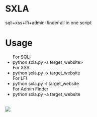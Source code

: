 # SXLA
sqli+xss+lfi+admin-finder all in one script
# Usage
<ul>
  For SQLI
  <li>python sxla.py -s terget_website></li>
   For XSS
   <li>python sxla.py -x target_website</li>
   For LFI
    <li>python sxla.py -l target_website</li>
   For Admin Finder
     <li>python sxla.py -a target_website</li>
       </ul>
       <br>
<a href="https://asciinema.org/a/ierLmavK3dDc6PUbcP40vrC6B" target="_blank"><img src="https://asciinema.org/a/ierLmavK3dDc6PUbcP40vrC6B.svg" /></a>
